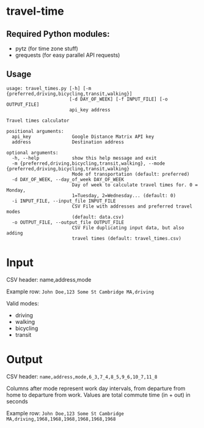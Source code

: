 # travel-time
## Required Python modules:
- pytz (for time zone stuff)
- grequests (for easy parallel API requests)

## Usage
```
usage: travel_times.py [-h] [-m {preferred,driving,bicycling,transit,walking}]
                       [-d DAY_OF_WEEK] [-f INPUT_FILE] [-o OUTPUT_FILE]
                       api_key address

Travel times calculator

positional arguments:
  api_key               Google Distance Matrix API key
  address               Destination address

optional arguments:
  -h, --help            show this help message and exit
  -m {preferred,driving,bicycling,transit,walking}, --mode {preferred,driving,bicycling,transit,walking}
                        Mode of transportation (default: preferred)
  -d DAY_OF_WEEK, --day_of_week DAY_OF_WEEK
                        Day of week to calculate travel times for. 0 = Monday,
                        1=Tuesday, 2=Wednesday... (default: 0)
  -i INPUT_FILE, --input_file INPUT_FILE
                        CSV File with addresses and preferred travel modes
                        (default: data.csv)
  -o OUTPUT_FILE, --output_file OUTPUT_FILE
                        CSV File duplicating input data, but also adding
                        travel times (default: travel_times.csv)
```

# Input
CSV header: name,address,mode

Example row: `John Doe,123 Some St Cambridge MA,driving`

Valid modes:
- driving
- walking
- bicycling
- transit

# Output
CSV header: `name,address,mode,6_3,7_4,8_5,9_6,10_7,11_8`

Columns after mode represent work day intervals, from departure from home to departure from work. Values are total commute time (in + out) in seconds

Example row: `John Doe,123 Some St Cambridge MA,driving,1968,1968,1968,1968,1968,1968`
